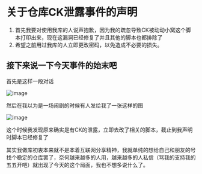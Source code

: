 # 关于仓库CK泄露事件的声明

1. 首先我要对使用我库的人说声抱歉，因为我的疏忽导致CK被动动小窝这个脚本打印出来，现在这漏洞已经修复了并且其他的脚本也都排除了
2. 希望之前用过我库的人立即更改密码，以免造成不必要的损失。


## 接下来说一下今天事件的始末吧
首先是这样一段对话

![image](https://github.com/jackpater/MyActions/raw/main/state/youtube.png)

然后在我以为是一场闹剧的时候有人发给我了一张这样的图

![image](https://github.com/jackpater/MyActions/raw/main/state/1.png)

这个时候我发现原来确实是有CK的泄露，立即去改了相关的脚本，截止到我声明时脚本已经修复了

其实我做库初衷本来就不是本着互联网分享精神，我就单纯的想给自己和朋友的号找个稳定的仓库罢了，奈何越来越多的人用，越来越多的人私信（骂我的支持我的五五开吧）就出现了今天的这个局面，我也不想多说什么了。



